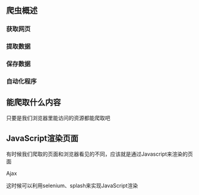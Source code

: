 ## 爬虫概述
### 获取网页
### 提取数据
### 保存数据
### 自动化程序

## 能爬取什么内容
只要是我们浏览器里能访问的资源都能爬取吧  

## JavaScript渲染页面 
有时候我们爬取的页面和浏览器看见的不同，应该就是通过Javascript来渲染的页面  

Ajax  
  
这时候可以利用selenium、splash来实现JavaScript渲染  